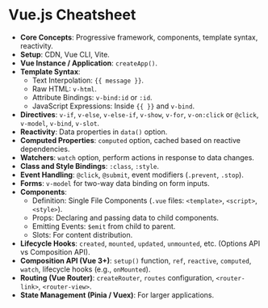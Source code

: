 # Vue.js Cheatsheet

*   **Core Concepts**: Progressive framework, components, template syntax, reactivity.
*   **Setup**: CDN, Vue CLI, Vite.
*   **Vue Instance / Application**: `createApp()`.
*   **Template Syntax**:
    *   Text Interpolation: `{{ message }}`.
    *   Raw HTML: `v-html`.
    *   Attribute Bindings: `v-bind:id` or `:id`.
    *   JavaScript Expressions: Inside `{{ }}` and `v-bind`.
*   **Directives**: `v-if`, `v-else`, `v-else-if`, `v-show`, `v-for`, `v-on:click` or `@click`, `v-model`, `v-bind`, `v-slot`.
*   **Reactivity**: Data properties in `data()` option.
*   **Computed Properties**: `computed` option, cached based on reactive dependencies.
*   **Watchers**: `watch` option, perform actions in response to data changes.
*   **Class and Style Bindings**: `:class`, `:style`.
*   **Event Handling**: `@click`, `@submit`, event modifiers (`.prevent`, `.stop`).
*   **Forms**: `v-model` for two-way data binding on form inputs.
*   **Components**:
    *   Definition: Single File Components (`.vue` files: `<template>`, `<script>`, `<style>`).
    *   Props: Declaring and passing data to child components.
    *   Emitting Events: `$emit` from child to parent.
    *   Slots: For content distribution.
*   **Lifecycle Hooks**: `created`, `mounted`, `updated`, `unmounted`, etc. (Options API vs Composition API).
*   **Composition API (Vue 3+)**: `setup()` function, `ref`, `reactive`, `computed`, `watch`, lifecycle hooks (e.g., `onMounted`).
*   **Routing (Vue Router)**: `createRouter`, `routes` configuration, `<router-link>`, `<router-view>`.
*   **State Management (Pinia / Vuex)**: For larger applications.
